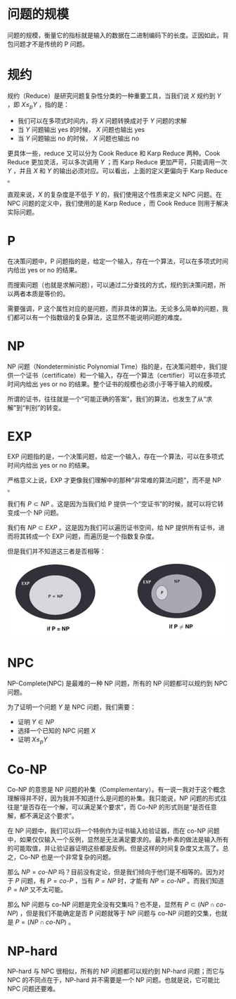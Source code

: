 # 问题的规模

问题的规模，衡量它的指标就是输入的数据在二进制编码下的长度。正因如此，背包问题才不是传统的 P 问题。

# 规约

规约（Reduce）是研究问题复杂性分类的一种重要工具，当我们说 $X$ 规约到 $Y$ ，即 $X \leq_{p} Y$ ，指的是：

- 我们可以在多项式时间内，将 $X$ 问题转换成对于 $Y$ 问题的求解
- 当 $Y$ 问题输出 yes 的时候， $X$ 问题也输出 yes
- 当 $Y$ 问题输出 no 的时候， $X$ 问题也输出 no

更具体一些，reduce 又可以分为 Cook Reduce 和 Karp Reduce 两种。Cook Reduce 更加灵活，可以多次调用 $Y$ ；而 Karp Reduce 更加严苛，只能调用一次 $Y$ ，并且 $X$ 和 $Y$ 的输出必须对应。可以看出，上面的定义更偏向于 Karp Reduce 。

直观来说，$X$ 的复杂度是不低于 $Y$ 的，我们使用这个性质来定义 NPC 问题。在 NPC 问题的定义中，我们使用的是 Karp Reduce ，而 Cook Reduce 则用于解决实际问题。

# P

在决策问题中，P 问题指的是，给定一个输入，存在一个算法，可以在多项式时间内给出 yes or no 的结果。

而搜索问题（也就是求解问题），可以通过二分查找的方式，规约到决策问题，所以两者本质是等价的。

需要强调，P 这个属性对应的是问题，而非具体的算法。无论多么简单的问题，我们都可以有一个指数级的复杂算法，这显然不能说明问题的难度。

# NP

NP 问题（Nondeterministic Polynomial Time）指的是，在决策问题中，我们提供一个证书（certificate）和一个输入，存在一个算法（certifier）可以在多项式时间内给出 yes or no 的结果。整个证书的规模也必须小于等于输入的规模。

所谓的证书，往往就是一个“可能正确的答案”，我们的算法，也发生了从“求解”到“判别”的转变。

# EXP

EXP 问题指的是，一个决策问题，给定一个输入，存在一个算法，可以在多项式时间内给出 yes or no 的结果。

严格意义上说，EXP 才更像我们理解中的那种“非常难的算法问题”，而不是 NP 。

我们有 $P \subset NP$ 。这是因为当我们给 P 提供一个“空证书”的时候，就可以将它转变成一个 NP 问题。

我们有 $NP \subset EXP$ 。这是因为我们可以遍历证书空间，给 NP 提供所有证书，进而将其转成一个 EXP 问题，而遍历是一个指数复杂度。

但是我们并不知道这三者是否相等：

![](img/clipboard-20250607T120159.png)

# NPC

NP-Complete(NPC) 是最难的一种 NP 问题，所有的 NP 问题都可以规约到 NPC 问题。

为了证明一个问题 $Y$ 是 NPC 问题，我们需要：

- 证明 $Y \in NP$
- 选择一个已知的 NPC 问题 $X$
- 证明 $X \leq_{p} Y$

# Co-NP

Co-NP 的意思是 NP 问题的补集（Complementary）。有一说一我对于这个概念理解得并不好，因为我并不知道什么是问题的补集。我只能说，NP 问题的形式往往是“是否存在一个解，可以满足某个要求”，而 Co-NP 的形式则是“是否任意解，都不满足这个要求”。

在 NP 问题中，我们可以将一个特例作为证书输入给验证器，而在 co-NP 问题中，如果仅仅输入一个反例，显然是无法满足要求的。最为朴素的做法是输入所有的可能取值，并让验证器证明这些都是反例。但是这样的时间复杂度又太高了。总之，Co-NP 也是一个非常复杂的问题。

那么 $NP = co\mbox{-}NP$ 吗？目前没有定论，但是我们倾向于他们是不相等的。因为对于 $P$ 问题，有 $P = co\mbox{-}P$ ，当有 $P = NP$ 时，才能有 $NP = co\mbox{-}NP$ 。而我们知道 $P = NP$ 又不太可能。

那么 NP 问题与 co-NP 问题是完全没有交集吗？也不是，显然有 $P \subset (NP \cap co\mbox{-}NP)$ ，但是我们不能确定是否 P 问题就等于 NP 问题与 co-NP 问题的交集，也就是 $P = (NP \cap co\mbox{-}NP)$ 。

# NP-hard

NP-hard 与 NPC 很相似，所有的 NP 问题都可以规约到 NP-hard 问题；而它与 NPC 的不同点在于，NP-hard 并不需要是一个 NP 问题。也就是说，它可能比 NPC 问题还要难。
